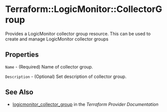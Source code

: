 # Terraform::LogicMonitor::CollectorGroup

Provides a LogicMonitor collector group resource. This can be used to create and manage LogicMonitor collector groups

## Properties

`Name` - (Required) Name of collector group.

`Description` - (Optional) Set description of collector group.


## See Also

* [logicmonitor_collector_group](https://www.terraform.io/docs/providers/logicmonitor/r/collector_group.html) in the _Terraform Provider Documentation_